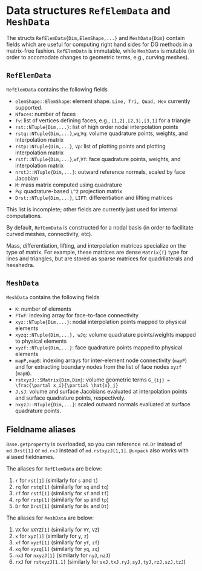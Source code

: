 # Data structures `RefElemData` and `MeshData`

The structs `RefElemData{Dim,ElemShape,...}` and `MeshData{Dim}` contain fields which are useful for computing right hand sides for DG methods in a matrix-free fashion. `RefElemData` is immutable, while `MeshData` is mutable (in order to accomodate changes to geometric terms, e.g., curving meshes).

## `RefElemData`

`RefElemData` contains the following fields
* `elemShape::ElemShape`: element shape. `Line, Tri, Quad, Hex` currently supported.
* `Nfaces`: number of faces
* `fv`: list of vertices defining faces, e.g., `[1,2],[2,3],[3,1]` for a triangle
* `rst::NTuple{Dim,...}`: list of high order nodal interpolation points
* `rstq::NTuple{Dim,...}`,`wq`,`Vq`: volume quadrature points, weights, and interpolation matrix
* `rstp::NTuple{Dim,...}`, `Vp`: list of plotting points and plotting interpolation matrix
* `rstf::NTuple{Dim,...}`,`wf`,`Vf`: face quadrature points, weights, and interpolation matrix
* `nrstJ::NTuple{Dim,...}`: outward reference normals, scaled by face Jacobian
* `M`: mass matrix computed using quadrature
* `Pq`: quadrature-based ``L^2`` projection matrix
* `Drst::NTuple{Dim,...}`, `LIFT`: differentiation and lifting matrices

This list is incomplete; other fields are currently just used for internal computations.

By default, `RefEemData` is constructed for a nodal basis (in order to facilitate curved meshes, connectivity, etc).

Mass, differentiation, lifting, and interpolation matrices specialize on the type of matrix. For example, these matrices are dense `Matrix{T}` type for lines and triangles, but are stored as sparse matrices for quadrilaterals and hexahedra.

## `MeshData`

`MeshData` contains the following fields
* `K`: number of elements
* `FToF`: indexing array for face-to-face connectivity
* `xyz::NTuple{Dim,...}`: nodal interpolation points mapped to physical elements
* `xyzq::NTuple{Dim,...}, wJq`: volume quadrature points/weights mapped to physical elements
* `xyzf::NTuple{Dim,...}`: face quadrature points mapped to physical elements
* `mapP,mapB`: indexing arrays for inter-element node connectivity (`mapP`) and for extracting boundary nodes from the list of face nodes `xyzf` (`mapB`).
* `rstxyzJ::SMatrix{Dim,Dim}`: volume geometric terms ``G_{ij} = \frac{\partal x_i}{\partial \hat{x}_j}``
* `J,sJ`: volume and surface Jacobians evaluated at interpolation points and surface quadrature points, respectively.
* `nxyzJ::NTuple{Dim,...}`: scaled outward normals evaluated at surface quadrature points.

## Fieldname aliases

`Base.getproperty` is overloaded, so you can reference `rd.Dr` instead of `md.Drst[1]` or `md.rxJ` instead of `md.rstxyzJ[1,1]`. `@unpack` also works with aliased fieldnames.

The aliases for `RefElemData` are below:
1. `r` for `rst[1]` (similarly for `s` and `t`)
2. `rq` for `rstq[1]` (similarly for `sq` and `tq`)
3. `rf` for `rstf[1]` (similarly for `sf` and `tf`)
4. `rp` for `rstp[1]` (similarly for `sp` and `tp`)
5. `Dr` for `Drst[1]` (similarly for `Ds` and `Dt`)

The aliases for `MeshData` are below:
1. `VX` for `VXYZ[1]` (similarly for `VY`, `VZ`)
2. `x` for `xyz[1]` (similarly for `y`, `z`)
3. `xf` for `xyzf[1]` (similarly for `yf`, `zf`)
4. `xq` for `xyzq[1]` (similarly for `yq`, `zq`)
5. `nxJ` for `nxyzJ[1]` (similarly for `nyJ`, `nzJ`)
6. `rxJ` for `rstxyzJ[1,1]` (similarly for `sxJ,txJ,ryJ,syJ,tyJ,rzJ,szJ,tzJ`)

